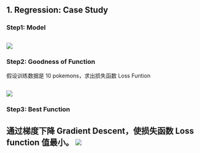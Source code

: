 ## 1. Regression: Case Study

### Step1: Model

![](https://github.com/steveLauwh/DeepLearning-notes/raw/master/Hung-yi%20Lee%20Machine%20Learning%20Notes/image/1.1.PNG)
---
### Step2: Goodness of Function

假设训练数据是 10 pokemons，求出损失函数 Loss Funtion

![](https://github.com/steveLauwh/DeepLearning-notes/raw/master/Hung-yi%20Lee%20Machine%20Learning%20Notes/image/1.2.PNG)
---
### Step3: Best Function

通过梯度下降 Gradient Descent，使损失函数 Loss function 值最小。
![](https://github.com/steveLauwh/DeepLearning-notes/raw/master/Hung-yi%20Lee%20Machine%20Learning%20Notes/image/1.3.PNG)
---
